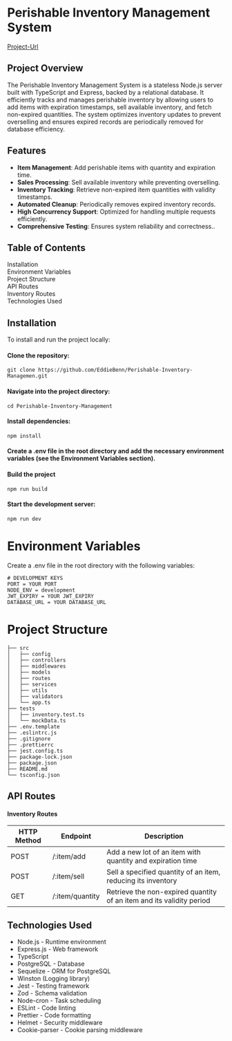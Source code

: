 # Perishable Inventory Management System

[Project-Url](https://perishable-inventory-management.onrender.com)

## Project Overview
The Perishable Inventory Management System is a stateless Node.js server built with TypeScript and Express, backed by a relational database. It efficiently tracks and manages perishable inventory by allowing users to add items with expiration timestamps, sell available inventory, and fetch non-expired quantities. The system optimizes inventory updates to prevent overselling and ensures expired records are periodically removed for database efficiency.

## Features
- **Item Management**: Add perishable items with quantity and expiration time.
- **Sales Processing**: Sell available inventory while preventing overselling.
- **Inventory Tracking**: Retrieve non-expired item quantities with validity timestamps.
- **Automated Cleanup**: Periodically removes expired inventory records.
- **High Concurrency Support**: Optimized for handling multiple requests efficiently.
- **Comprehensive Testing**: Ensures system reliability and correctness..


## Table of Contents
Installation<br />
Environment Variables<br />
Project Structure<br />
API Routes<br />
Inventory Routes<br />
Technologies Used<br />


## Installation
To install and run the project locally:

#### Clone the repository:

``` 
git clone https://github.com/EddieBenn/Perishable-Inventory-Managemen.git
```
#### Navigate into the project directory:

```
cd Perishable-Inventory-Management
```

#### Install dependencies:

```
npm install
```

#### Create a .env file in the root directory and add the necessary environment variables (see the Environment Variables section).


#### Build the project

```
npm run build
```


#### Start the development server:

```
npm run dev
```

# Environment Variables
Create a .env file in the root directory with the following variables:

```
# DEVELOPMENT KEYS
PORT = YOUR PORT
NODE_ENV = development
JWT_EXPIRY = YOUR JWT_EXPIRY
DATABASE_URL = YOUR DATABASE_URL
```


# Project Structure

```
├── src
│   ├── config
│   ├── controllers
│   ├── middlewares
│   ├── models
│   ├── routes
│   ├── services
│   ├── utils
│   ├── validators
│   └── app.ts
├── tests
│   ├── inventory.test.ts
│   └── mockData.ts
├── .env.template
├── .eslintrc.js
├── .gitignore
├── .prettierrc
├── jest.config.ts
├── package-lock.json
├── package.json
├── README.md
└── tsconfig.json
```


## API Routes
#### Inventory Routes

<table>
  <thead>
    <tr>
      <th>HTTP Method</th>
      <th>Endpoint</th>
      <th>Description</th>
    </tr>
  </thead>
  <tbody>
    <tr>
      <td>POST</td>
      <td>/:item/add</td>
      <td>Add a new lot of an item with quantity and expiration time</td>
    </tr>
    <tr>
      <td>POST</td>
      <td>/:item/sell</td>
      <td>Sell a specified quantity of an item, reducing its inventory</td>
    </tr>
    <tr>
      <td>GET</td>
      <td>/:item/quantity</td>
      <td>Retrieve the non-expired quantity of an item and its validity period</td>
    </tr>
  </tbody>
</table>


## Technologies Used

<ul>
<li>
Node.js - Runtime environment
</li>
<li>
Express.js - Web framework
</li>
<li>
TypeScript
</li>
<li>
PostgreSQL - Database
</li>
<li>
Sequelize - ORM for PostgreSQL
</li>
<li>
Winston (Logging library)
</li>
<li>
Jest - Testing framework
</li>
<li>
Zod - Schema validation
</li>
<li>
Node-cron - Task scheduling
</li>
<li>
ESLint - Code linting
</li>
<li>
Prettier - Code formatting
</li>
<li>
Helmet - Security middleware
</li>
<li>
Cookie-parser - Cookie parsing middleware
</li>
</ul>

